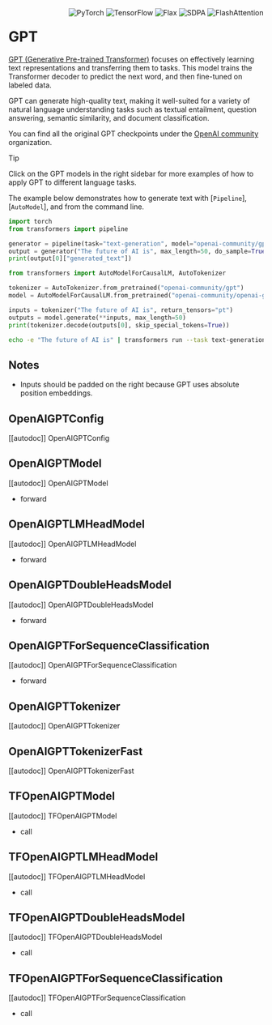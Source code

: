 <!--Copyright 2020 The HuggingFace Team. All rights reserved.

Licensed under the Apache License, Version 2.0 (the "License"); you may not use this file except in compliance with
the License. You may obtain a copy of the License at

http://www.apache.org/licenses/LICENSE-2.0

Unless required by applicable law or agreed to in writing, software distributed under the License is distributed on
an "AS IS" BASIS, WITHOUT WARRANTIES OR CONDITIONS OF ANY KIND, either express or implied. See the License for the
specific language governing permissions and limitations under the License.

⚠️ Note that this file is in Markdown but contain specific syntax for our doc-builder (similar to MDX) that may not be
rendered properly in your Markdown viewer.

-->


<div style="float: right;">
  <div class="flex flex-wrap space-x-1">
    <img alt="PyTorch" src="https://img.shields.io/badge/PyTorch-DE3412?style=flat&logo=pytorch&logoColor=white">
    <img alt="TensorFlow" src="https://img.shields.io/badge/TensorFlow-FF6F00?style=flat&logo=tensorflow&logoColor=white">
    <img alt="Flax" src="https://img.shields.io/badge/Flax-29a79b.svg?style=flat&logo=data:image/png;base64,...">
    <img alt="SDPA" src="https://img.shields.io/badge/SDPA-DE3412?style=flat&logo=pytorch&logoColor=white">
    <img alt="FlashAttention" src="https://img.shields.io/badge/%E2%9A%A1%EF%B8%8E%20FlashAttention-eae0c8?style=flat">
  </div>
</div>



# GPT

[GPT (Generative Pre-trained Transformer)](https://cdn.openai.com/research-covers/language-unsupervised/language_understanding_paper.pdf) focuses on effectively learning text representations and transferring them to tasks. This model trains the Transformer decoder to predict the next word, and then fine-tuned on labeled data.

GPT can generate high-quality text, making it well-suited for a variety of natural language understanding tasks such as textual entailment, question answering, semantic similarity, and document classification.

You can find all the original GPT checkpoints under the [OpenAI community](https://huggingface.co/openai-community/openai-gpt) organization.

> [!TIP]
> Click on the GPT models in the right sidebar for more examples of how to apply GPT to different language tasks.

The example below demonstrates how to generate text with [`Pipeline`], [`AutoModel`], and from the command line.



<hfoptions id="usage">
<hfoption id="Pipeline">


```python
import torch
from transformers import pipeline

generator = pipeline(task="text-generation", model="openai-community/gpt", torch_dtype=torch.float16, device=0)
output = generator("The future of AI is", max_length=50, do_sample=True)
print(output[0]["generated_text"])
```

</hfoption>
<hfoption id="AutoModel">

```python
from transformers import AutoModelForCausalLM, AutoTokenizer

tokenizer = AutoTokenizer.from_pretrained("openai-community/gpt")
model = AutoModelForCausalLM.from_pretrained("openai-community/openai-gpt", torch_dtype=torch.float16)

inputs = tokenizer("The future of AI is", return_tensors="pt")
outputs = model.generate(**inputs, max_length=50)
print(tokenizer.decode(outputs[0], skip_special_tokens=True))
```

</hfoption>
<hfoption id="transformers CLI">

```bash
echo -e "The future of AI is" | transformers run --task text-generation --model openai-community/openai-gpt --device 0

```
</hfoption>
</hfoptions>

## Notes

- Inputs should be padded on the right because GPT uses absolute position embeddings.

## OpenAIGPTConfig

[[autodoc]] OpenAIGPTConfig

## OpenAIGPTModel

[[autodoc]] OpenAIGPTModel
- forward

## OpenAIGPTLMHeadModel

[[autodoc]] OpenAIGPTLMHeadModel
- forward

## OpenAIGPTDoubleHeadsModel

[[autodoc]] OpenAIGPTDoubleHeadsModel
- forward

## OpenAIGPTForSequenceClassification

[[autodoc]] OpenAIGPTForSequenceClassification
- forward

## OpenAIGPTTokenizer

[[autodoc]] OpenAIGPTTokenizer

## OpenAIGPTTokenizerFast

[[autodoc]] OpenAIGPTTokenizerFast

## TFOpenAIGPTModel

[[autodoc]] TFOpenAIGPTModel
- call

## TFOpenAIGPTLMHeadModel

[[autodoc]] TFOpenAIGPTLMHeadModel
- call

## TFOpenAIGPTDoubleHeadsModel

[[autodoc]] TFOpenAIGPTDoubleHeadsModel
- call

## TFOpenAIGPTForSequenceClassification

[[autodoc]] TFOpenAIGPTForSequenceClassification
- call
